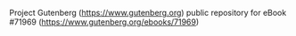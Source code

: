 Project Gutenberg (https://www.gutenberg.org) public repository
for eBook #71969 (https://www.gutenberg.org/ebooks/71969)
